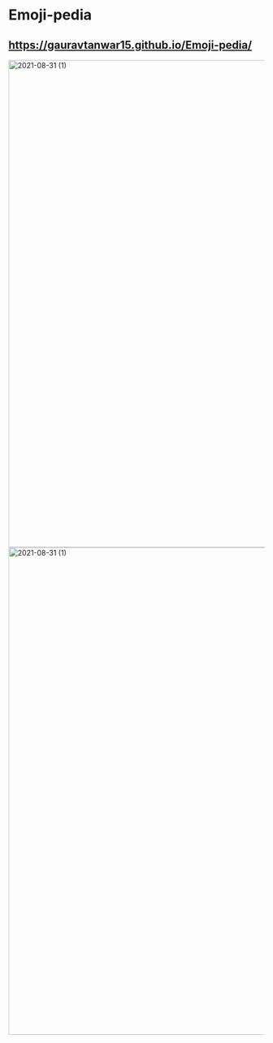 # Emoji-pedia
## https://gauravtanwar15.github.io/Emoji-pedia/

<img width="960" alt="2021-08-31 (1)" src="https://user-images.githubusercontent.com/76563215/131524644-66bff7d8-3303-4bb8-b863-f2d2d206ec34.png">

<img width="960" alt="2021-08-31 (1)" src="https://user-images.githubusercontent.com/76563215/131524719-24c46607-abf4-499f-ac9c-cdd99c1d3151.png">

